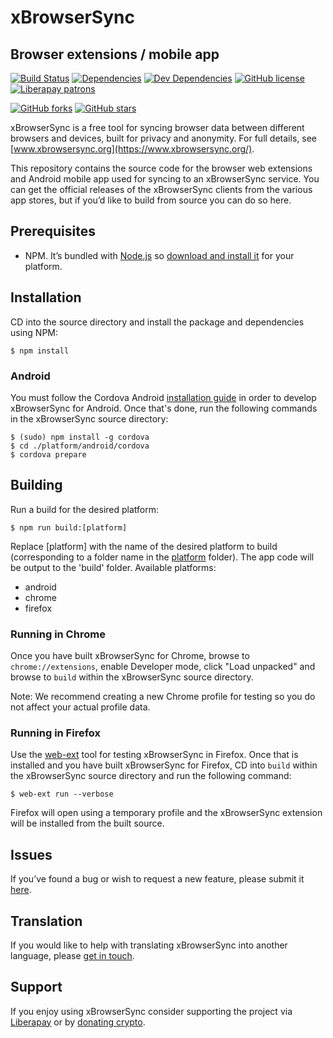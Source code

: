 # xBrowserSync
## Browser extensions / mobile app

[![Build Status](https://travis-ci.org/xbrowsersync/app.svg)](https://travis-ci.org/xbrowsersync/app) [![Dependencies](https://david-dm.org/xbrowsersync/app/status.svg)](https://david-dm.org/xbrowsersync/app) [![Dev Dependencies](https://david-dm.org/xbrowsersync/app/dev-status.svg)](https://david-dm.org/xbrowsersync/app?type=dev) [![GitHub license](https://img.shields.io/github/license/xbrowsersync/app.svg)](https://github.com/xbrowsersync/app/blob/master/LICENSE.md) [![Liberapay patrons](http://img.shields.io/liberapay/patrons/xbrowsersync.svg?logo=liberapay)](https://liberapay.com/xbrowsersync/donate)

[![GitHub forks](https://img.shields.io/github/forks/xbrowsersync/app.svg?style=social&label=Fork)](https://github.com/xbrowsersync/app/fork)
[![GitHub stars](https://img.shields.io/github/stars/xbrowsersync/app.svg?style=social&label=Star)](https://github.com/xbrowsersync/app)

xBrowserSync is a free tool for syncing browser data between different browsers and devices, built for privacy and anonymity. For full details, see [www.xbrowsersync.org](https://www.xbrowsersync.org/).

This repository contains the source code for the browser web extensions and Android mobile app used for syncing to an xBrowserSync service. You can get the official releases of the xBrowserSync clients from the various app stores, but if you’d like to build from source you can do so here.

## Prerequisites

- NPM. It’s bundled with [Node.js](https://nodejs.org/) so [download and install it](https://nodejs.org/en/download/) for your platform.

## Installation

CD into the source directory and install the package and dependencies using NPM:

	$ npm install

### Android

You must follow the Cordova Android [installation guide](https://cordova.apache.org/docs/en/latest/guide/platforms/android/index.html) in order to develop xBrowserSync for Android. Once that's done, run the following commands in the xBrowserSync source directory:

	$ (sudo) npm install -g cordova
	$ cd ./platform/android/cordova
	$ cordova prepare

## Building

Run a build for the desired platform:

	$ npm run build:[platform]

Replace [platform] with the name of the desired platform to build (corresponding to a folder name in the [platform](https://github.com/xbrowsersync/app/tree/master/platform/) folder). The app code will be output to the 'build' folder. Available platforms:

- android
- chrome
- firefox

### Running in Chrome

Once you have built xBrowserSync for Chrome, browse to `chrome://extensions`, enable Developer mode, click "Load unpacked" and browse to `build` within the xBrowserSync source directory.

Note: We recommend creating a new Chrome profile for testing so you do not affect your actual profile data.

### Running in Firefox

Use the [web-ext](https://developer.mozilla.org/en-US/docs/Mozilla/Add-ons/WebExtensions/Getting_started_with_web-ext) tool for testing xBrowserSync in Firefox. Once that is installed and you have built xBrowserSync for Firefox, CD into `build` within the xBrowserSync source directory and run the following command:

	$ web-ext run --verbose

Firefox will open using a temporary profile and the xBrowserSync extension will be installed from the built source.

## Issues

If you’ve found a bug or wish to request a new feature, please submit it [here](https://github.com/xbrowsersync/app/issues/).

## Translation

If you would like to help with translating xBrowserSync into another language, please [get in touch](https://www.xbrowsersync.org/#contact).

## Support

If you enjoy using xBrowserSync consider supporting the project via [Liberapay](https://liberapay.com/xbrowsersync/donate) or by [donating crypto](https://commerce.coinbase.com/checkout/1bd7ccd2-00ed-49d9-8f8a-b55fb5240675).
